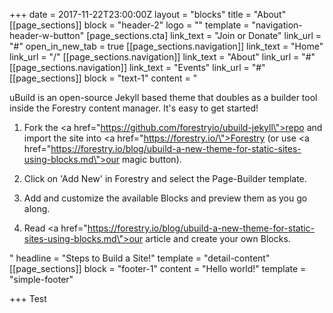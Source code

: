 +++
date = 2017-11-22T23:00:00Z
layout = "blocks"
title = "About"
[[page_sections]]
block = "header-2"
logo = ""
template = "navigation-header-w-button"
[page_sections.cta]
link_text = "Join or Donate"
link_url = "#"
open_in_new_tab = true
[[page_sections.navigation]]
link_text = "Home"
link_url = "/"
[[page_sections.navigation]]
link_text = "About"
link_url = "#"
[[page_sections.navigation]]
link_text = "Events"
link_url = "#"
[[page_sections]]
block = "text-1"
content = "<p>uBuild is an open-source Jekyll based theme that doubles as a builder tool inside the Forestry content manager. It's easy to get started!</p><ol><li><p>Fork the <a href=\"https://github.com/forestryio/ubuild-jekyll\">repo</a> and import the site into <a href=\"https://forestry.io/\">Forestry</a> (or use <a href=\"https://forestry.io/blog/ubuild-a-new-theme-for-static-sites-using-blocks.md\">our magic button</a>).</p></li><li><p>Click on 'Add New' in Forestry and select the Page-Builder template.</p></li><li><p>Add and customize the available Blocks and preview them as you go along.</p></li><li><p>Read <a href=\"https://forestry.io/blog/ubuild-a-new-theme-for-static-sites-using-blocks.md\">our article</a> and create your own Blocks.</p></li></ol>"
headline = "Steps to Build a Site!"
template = "detail-content"
[[page_sections]]
block = "footer-1"
content = "Hello world!"
template = "simple-footer"

+++
Test